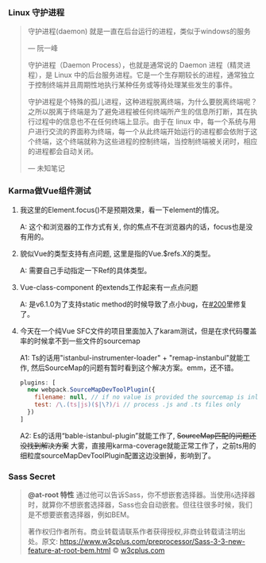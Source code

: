 ### Linux 守护进程

> 守护进程(daemon) 就是一直在后台运行的进程，类似于windows的服务
>
> — 阮一峰
>
> 守护进程（Daemon Process），也就是通常说的 Daemon 进程（精灵进程），是 Linux 中的后台服务进程。它是一个生存期较长的进程，通常独立于控制终端并且周期性地执行某种任务或等待处理某些发生的事件。
>
> 守护进程是个特殊的孤儿进程，这种进程脱离终端，为什么要脱离终端呢？之所以脱离于终端是为了避免进程被任何终端所产生的信息所打断，其在执行过程中的信息也不在任何终端上显示。由于在 linux 中，每一个系统与用户进行交流的界面称为终端，每一个从此终端开始运行的进程都会依附于这个终端，这个终端就称为这些进程的控制终端，当控制终端被关闭时，相应的进程都会自动关闭。
>
> — 未知笔记





### Karma做Vue组件测试

1. 我这里的Element.focus()不是预期效果，看一下element的情况。

   A: 这个和浏览器的工作方式有关, 你的焦点不在浏览器内的话，focus也是没有用的。

2. 貌似Vue的类型支持有点问题, 这里是指的Vue.$refs.X的类型。

   A: 需要自己手动指定一下Ref的具体类型。

3. Vue-class-component 的extends工作起来有一点点问题

   A: 是v6.1.0为了支持static method的时候导致了点小bug，在[#200](https://github.com/vuejs/vue-class-component/pull/200)里修复了。

4. 今天在一个纯Vue SFC文件的项目里面加入了karam测试，但是在求代码覆盖率的时候拿不到一些文件的sourcemap

   A1: Ts的话用"istanbul-instrumenter-loader" + "remap-instanbul"就能工作, 然后SourceMap的问题有暂时看到这个解决方案。emm，还不错。

   ```javascript
   plugins: [
     new webpack.SourceMapDevToolPlugin({
       filename: null, // if no value is provided the sourcemap is inlined
       test: /\.(ts|js)($|\?)/i // process .js and .ts files only
     })
   ]
   ```

   A2: Es的话用“bable-istanbul-plugin”就能工作了, ~~SourceMap匹配的问题还没找到解决方案~~ 大雾，直接用karma-coverage就能正常工作了，之前ts用的细粒度sourceMapDevToolPlugin配置这边没删掉，影响到了。



### Sass Secret

> **@at-root 特性** 通过他可以告诉Sass，你不想嵌套选择器。当使用`&`选择器时，就算你不想嵌套选择器，Sass也会自动嵌套。但往往很多时候，我们是不想要嵌套选择器，例如BEM。
>
> 著作权归作者所有。商业转载请联系作者获得授权,非商业转载请注明出处。原文: <https://www.w3cplus.com/preprocessor/Sass-3-3-new-feature-at-root-bem.html> © [w3cplus.com](https://www.w3cplus.com/)

